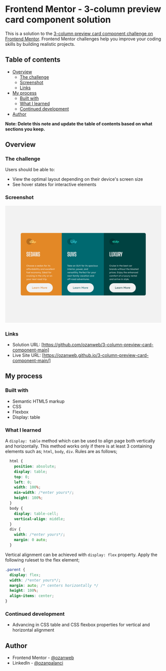 # Frontend Mentor - 3-column preview card component solution

This is a solution to the [3-column preview card component challenge on Frontend Mentor](https://www.frontendmentor.io/challenges/3column-preview-card-component-pH92eAR2-). Frontend Mentor challenges help you improve your coding skills by building realistic projects. 

## Table of contents

- [Overview](#overview)
  - [The challenge](#the-challenge)
  - [Screenshot](#screenshot)
  - [Links](#links)
- [My process](#my-process)
  - [Built with](#built-with)
  - [What I learned](#what-i-learned)
  - [Continued development](#continued-development)
- [Author](#author)


**Note: Delete this note and update the table of contents based on what sections you keep.**

## Overview

### The challenge

Users should be able to:

- View the optimal layout depending on their device's screen size
- See hover states for interactive elements

### Screenshot

![](./screenshot.png)

### Links

- Solution URL: [https://github.com/ozanweb/3-column-preview-card-component-main]
- Live Site URL: [https://ozanweb.github.io/3-column-preview-card-component-main/]

## My process

### Built with

- Semantic HTML5 markup
- CSS
- Flexbox
- Display: table

### What I learned

A ```display: table``` method which can be used to align page both vertically and horizontally. This method works only if there is at least 3 containing elements such as; ```html```, ```body```, ```div```.
Rules are as follows;

```css
  html {
    position: absolute;
    display: table;
    top: 0;
    left: 0;
    width: 100%;
    min-width: /*enter yours*/;
    height: 100%;
  }
  body {
    display: table-cell;
    vertical-align: middle;
  }
  div {
    width: /*enter yours*/;
    margin: 0 auto;
  }
```
Vertical alignment can be achieved with ```display: flex``` property. Apply the following ruleset to the flex element;

```css
.parent {
  display: flex;
  width: /*enter yours*/;
  margin: auto; /* centers horizontally */
  height: 100%;
  align-items: center;
}
```


### Continued development

- Advancing in CSS table and CSS flexbox properties for vertical and horizontal alignment


## Author

- Frontend Mentor - [@ozanweb](https://www.frontendmentor.io/profile/ozanweb)
- LinkedIn - [@ozanpalanci](https://www.linkedin.com/in/ozanpalanci/)

